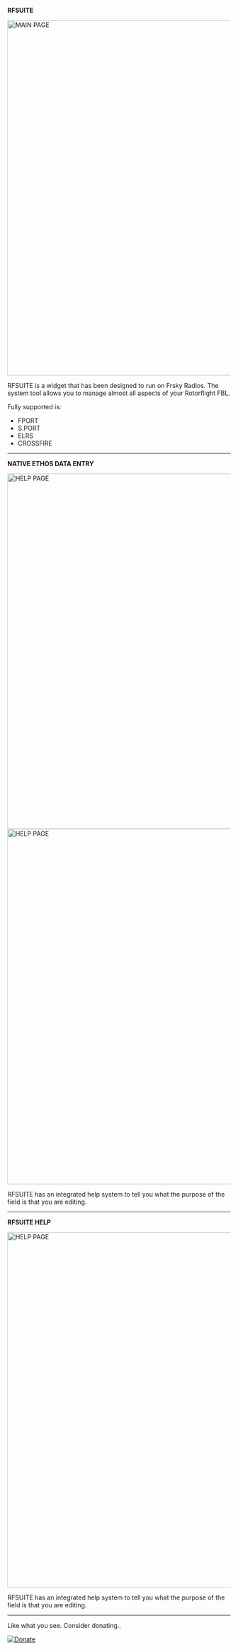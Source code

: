 **RFSUITE**

<img src="https://github.com/robthomson/RFSUITE/blob/main/git/rf2ethos-main.png?raw=true" width="800" alt="MAIN PAGE">

RFSUITE is a widget that has been designed to run on Frsky Radios. The system tool allows you to manage almost all aspects of your Rotorflight FBL.  

Fully supported is:

- FPORT
- S.PORT
- ELRS
- CROSSFIRE

---

**NATIVE ETHOS DATA ENTRY**

<img src="https://github.com/robthomson/RFSUITE/blob/main/git/rf2ethos-pids.png?raw=true" width="800" alt="HELP PAGE">
<img src="https://github.com/robthomson/RFSUITE/blob/main/git/rf2ethos-other.png?raw=true" width="800" alt="HELP PAGE">

RFSUITE has an integrated help system to tell you what the purpose of the field is that you are editing.

---

**RFSUITE HELP**

<img src="https://github.com/robthomson/RFSUITE/blob/main/git/rf2ethos-help.png?raw=true" width="800" alt="HELP PAGE">

RFSUITE has an integrated help system to tell you what the purpose of the field is that you are editing.

---

Like what you see.  Consider donating..

[![Donate](https://github.com/robthomson/RFSUITE/blob/main/git/paypal-donate-button.png?raw=true)](https://www.paypal.com/donate/?hosted_button_id=SJVE2326X5R7A)

